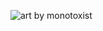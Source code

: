 ![art by monotoxist](https://github.com/user-attachments/assets/44cb4154-20ae-426d-b941-453b160ec9f1)
